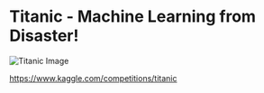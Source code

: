 # Titanic - Machine Learning from Disaster!

![Titanic Image](https://user-images.githubusercontent.com/8725819/205690122-b21afb92-8ff4-4f89-b2b5-d2713aded6e0.jpg)


https://www.kaggle.com/competitions/titanic

